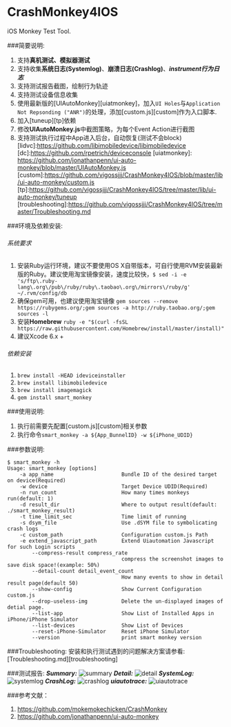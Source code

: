 # CrashMonkey4IOS
iOS Monkey Test Tool.

###简要说明:
1. 支持**真机测试、模拟器测试**
2. 支持收集**系统日志(Systemlog)**、**崩溃日志(Crashlog)**、***instrument行为日志***
3. 支持测试报告截图，绘制行为轨迹
4. 支持测试设备信息收集
5. 使用最新版的[UIAutoMonkey][uiatmonkey]，加入`UI Holes`与`Application Not Repsonding ("ANR")`的处理，添加[custom.js][custom]作为入口脚本.
6. 加入[tuneup][tp]依赖
7. 修改**UIAutoMonkey.js**中截图策略，为每个Event Action进行截图
8. 支持测试执行过程中App进入后台，自动恢复(测试不会block)
  [lidvc]:https://github.com/libimobiledevice/libimobiledevice
  [dc]:https://github.com/rpetrich/deviceconsole
  [uiatmonkey]: https://github.com/jonathanpenn/ui-auto-monkey/blob/master/UIAutoMonkey.js
  [custom]:https://github.com/vigossjjj/CrashMonkey4IOS/blob/master/lib/ui-auto-monkey/custom.js
  [tp]:https://github.com/vigossjjj/CrashMonkey4IOS/tree/master/lib/ui-auto-monkey/tuneup
  [troubleshooting]:https://github.com/vigossjjj/CrashMonkey4IOS/tree/master/Troubleshooting.md

###环境及依赖安装:
###### 系统要求
1. 安装Ruby运行环境，建议不要使用OS X自带版本，可自行使用RVM安装最新版的Ruby。建议使用淘宝镜像安装，速度比较快，`$ sed -i -e 's/ftp\.ruby-lang\.org\/pub\/ruby/ruby\.taobao\.org\/mirrors\/ruby/g' ~/.rvm/config/db`
2. 确保gem可用，也建议使用淘宝镜像 `gem sources --remove https://rubygems.org/;gem sources -a http://ruby.taobao.org/;gem sources -l`
3. 安装**Homebrew** `ruby -e "$(curl -fsSL https://raw.githubusercontent.com/Homebrew/install/master/install)"`
4. 建议Xcode 6.x +

###### 依赖安装
1. `brew install -HEAD ideviceinstaller`
2. `brew install libimobiledevice`
3. `brew install imagemagick`
4. `gem install smart_monkey`

###使用说明:
1. 执行前需要先配置[custom.js][custom]相关参数
2. 执行命令`smart_monkey -a ${App_BunnelID} -w ${iPhone_UDID}`

###参数说明:
```
$ smart_monkey -h
Usage: smart_monkey [options]
    -a app_name                      Bundle ID of the desired target on device(Required)
    -w device                        Target Device UDID(Required)
    -n run_count                     How many times monkeys run(default: 1)
    -d result_dir                    Where to output result(default: ./smart_monkey_result)
    -t time_limit_sec                Time limit of running
    -s dsym_file                     Use .dSYM file to symbolicating crash logs
    -c custom_path                   Configuration custom.js Path
    -e extend_javascript_path        Extend Uiautomation Javascript for such Login scripts
        --compress-result compress_rate
                                     compress the screenshot images to save disk space!(example: 50%)
        --detail-count detail_event_count
                                     How many events to show in detail result page(default 50)
        --show-config                Show Current Configuration custom.js
        --drop-useless-img           Delete the un-displayed images of detial page.
        --list-app                   Show List of Installed Apps in iPhone/iPhone Simulator
        --list-devices               Show List of Devices
        --reset-iPhone-Simulator     Reset iPhone Simulator
        --version                    print smart monkey version
```

###Troubleshooting:
安装和执行测试遇到的问题解决方案请参看:[Troubleshooting.md][troubleshooting]

###测试报告:
***Summary:***
<img alt="summary" src="https://github.com/vigossjjj/CrashMonkey4IOS/blob/master/img/summary.jpg">
***Detail:***
<img alt="detail" src="https://github.com/vigossjjj/CrashMonkey4IOS/blob/master/img/detail.jpg">
***SystemLog:***
<img alt="systemlog" src="https://github.com/vigossjjj/CrashMonkey4IOS/blob/master/img/systemlog.jpg">
***CrashLog:***
<img alt="crashlog" src="https://github.com/vigossjjj/CrashMonkey4IOS/blob/master/img/crashlog.jpg">
***uiautotrace:***
<img alt="uiautotrace" src="https://github.com/vigossjjj/CrashMonkey4IOS/blob/master/img/uiauto_trace.jpg">

###参考文献：
1. https://github.com/mokemokechicken/CrashMonkey
2. https://github.com/jonathanpenn/ui-auto-monkey
